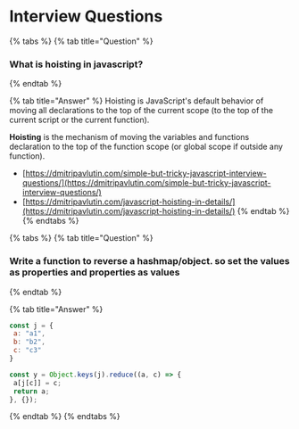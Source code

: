 # Interview Questions

{% tabs %}
{% tab title="Question" %}
### What is hoisting in javascript?
{% endtab %}

{% tab title="Answer" %}
Hoisting is JavaScript's default behavior of moving all declarations to the top of the current scope \(to the top of the current script or the current function\).

**Hoisting** is the mechanism of moving the variables and functions declaration to the top of the function scope \(or global scope if outside any function\).

* [https://dmitripavlutin.com/simple-but-tricky-javascript-interview-questions/](https://dmitripavlutin.com/simple-but-tricky-javascript-interview-questions/)
* [https://dmitripavlutin.com/javascript-hoisting-in-details/](https://dmitripavlutin.com/javascript-hoisting-in-details/)
{% endtab %}
{% endtabs %}

{% tabs %}
{% tab title="Question" %}
### Write a function to reverse a hashmap/object. so set the values as properties and properties as values
{% endtab %}

{% tab title="Answer" %}
```javascript
const j = {
 a: "a1",
 b: "b2",
 c: "c3"
}

const y = Object.keys(j).reduce((a, c) => {
 a[j[c]] = c;
 return a;
}, {});
```
{% endtab %}
{% endtabs %}

